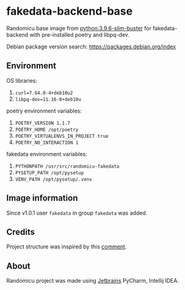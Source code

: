 # fakedata-backend-base

Randomicu base image from [python:3.9.6-slim-buster](https://hub.docker.com/layers/python/library/python/3.9.6-slim-buster/images/sha256-fcfbcb15bc6bd589a7c4ce0000fd02b88ad3fc4a8360c272787944f69e2daf59?context=explore) for fakedata-backend with pre-installed poetry and libpq-dev.

Debian package version search: https://packages.debian.org/index

## Environment

OS libraries:
1. `curl=7.64.0-4+deb10u2`
2. `libpq-dev=11.16-0+deb10u`

poetry environment variables:

1. `POETRY_VERSION 1.1.7`
2. `POETRY_HOME /opt/poetry`
3. `POETRY_VIRTUALENVS_IN_PROJECT true`
4. `POETRY_NO_INTERACTION 1`

fakedata environment variables:

1. `PYTHONPATH /usr/src/randomicu-fakedata`
2. `PYSETUP_PATH /opt/pysetup`
3. `VENV_PATH /opt/pysetup/.venv`

## Image information

Since v1.0.1 user `fakedata` in group `fakedata` was added.

## Credits

Project structure was inspired by this [comment](https://github.com/python-poetry/poetry/issues/1879#issuecomment-592133519).

## About

Randomicu project was made using [Jetbrains](https://www.jetbrains.com/?from=RandomicuQAAPI) PyCharm, Intellij IDEA.

